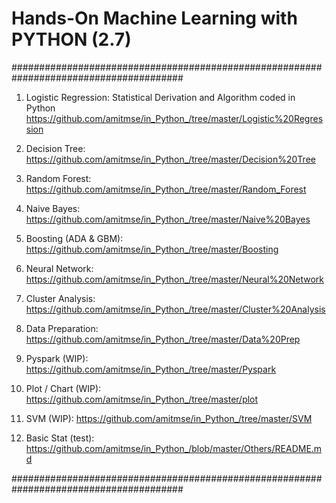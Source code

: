 # Hands-On Machine Learning with PYTHON (2.7)

#######################################################################################

01. Logistic Regression: Statistical Derivation and Algorithm coded in Python
    https://github.com/amitmse/in_Python_/tree/master/Logistic%20Regression

02. Decision Tree: https://github.com/amitmse/in_Python_/tree/master/Decision%20Tree

03. Random Forest: https://github.com/amitmse/in_Python_/tree/master/Random_Forest

04. Naive Bayes: https://github.com/amitmse/in_Python_/tree/master/Naive%20Bayes

05. Boosting (ADA & GBM): https://github.com/amitmse/in_Python_/tree/master/Boosting

06. Neural Network: https://github.com/amitmse/in_Python_/tree/master/Neural%20Network

07. Cluster Analysis: https://github.com/amitmse/in_Python_/tree/master/Cluster%20Analysis

08. Data Preparation: https://github.com/amitmse/in_Python_/tree/master/Data%20Prep

09. Pyspark (WIP): https://github.com/amitmse/in_Python_/tree/master/Pyspark
    
10. Plot / Chart (WIP): https://github.com/amitmse/in_Python_/tree/master/plot

11. SVM (WIP): https://github.com/amitmse/in_Python_/tree/master/SVM

12. Basic Stat (test): https://github.com/amitmse/in_Python_/blob/master/Others/README.md
    

#######################################################################################
